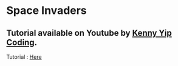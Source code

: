 # Space Invaders 

## Tutorial available on Youtube by [Kenny Yip Coding](https://www.youtube.com/@KennyYipCoding/videos).
Tutorial : [Here](https://youtu.be/v74X5dtDLvg?feature=shared)
